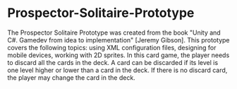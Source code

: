 # Prospector-Solitaire-Prototype
The Prospector Solitaire Prototype was created from the book "Unity and C#. Gamedev from idea to implementation" [Jeremy Gibson].
This prototype covers the following topics: using XML configuration files, designing for mobile devices, working with 2D sprites.
In this card game, the player needs to discard all the cards in the deck. A card can be discarded if its level is one level higher or lower than a card in the deck. If there is no discard card, the player may change the card in the deck.
